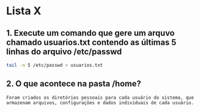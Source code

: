 # Lista X

## 1. Execute um comando que gere um arquvo chamado usuarios.txt contendo as últimas 5 linhas do arquivo /etc/passwd

```bash
tail -n 5 /etc/passwd > usuarios.txt  
```

## 2. O que acontece na pasta /home?

```plaintext
Foram criados os diretórios pessoais para cada usuário do sistema, que armazenam arquivos, configurações e dados individuais de cada usuário.
```
